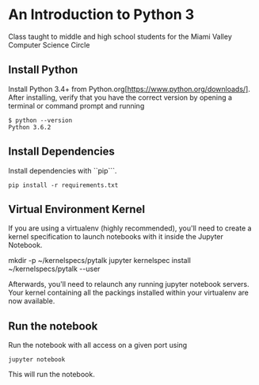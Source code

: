# An Introduction to Python 3

Class taught to middle and high school students for the Miami Valley Computer Science Circle

## Install Python
Install Python 3.4+ from Python.org[https://www.python.org/downloads/]. After installing, verify that you have the correct version
by opening a terminal or command prompt and running

```
$ python --version
Python 3.6.2
```

## Install Dependencies
Install dependencies with ``pip```.


```
pip install -r requirements.txt
```

## Virtual Environment Kernel
If you are using a virtualenv (highly recommended), you'll need to create a kernel specification to launch notebooks with it inside the Jupyter Notebook.


  mkdir -p ~/kernelspecs/pytalk
  jupyter kernelspec install ~/kernelspecs/pytalk --user


Afterwards, you'll need to relaunch any running jupyter notebook servers. Your kernel containing all the packings installed within your virtualenv are now available.

## Run the notebook
Run the notebook with all access on a given port using

```
jupyter notebook

```

This will run the notebook.
